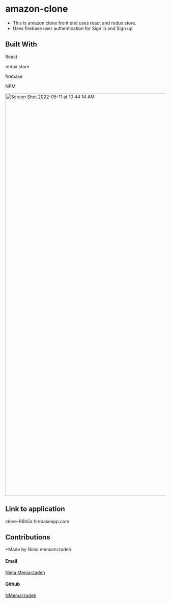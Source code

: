 # amazon-clone



* This is amazon clone front end uses react and redux store.
* Uses firebase user authentication for Sign in and Sign up

## Built With

<p>React</p>
<p>redux store</p>
<p>firebase</p>
<p>NPM</p>
<p></p>


<img width="1265" alt="Screen Shot 2022-05-11 at 10 44 14 AM" src="https://user-images.githubusercontent.com/94582549/167913640-1b78adf1-77e9-4fc5-a668-3cefa00363fd.png">


## Link to application

clone-96b5a.firebaseapp.com

## Contributions

*Made by Nima memamrzadeh
<p>
<h4>Email</h4>
<a href="mailto:nmemarcoding@gmail.com">Nima Memarzadeh </a>
</p>
<p>
<h4>Github</h4>
<a href="https://github.com/nmemarcoding">NMemarzadeh </a>
</p>

